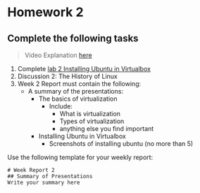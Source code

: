 
# Homework 2
## Complete the following tasks
> Video Explanation [here](https://youtu.be/nLcaAO4YcgY)
1. Complete [lab 2 Installing Ubuntu in Virtualbox](https://cis106.com/labs/lab2/)
2. Discussion 2: The History of Linux
3. Week 2 Report must contain the following:
   * A summary of the presentations:
      * The basics of virtualization
         * Include:
            * What is virtualization
            * Types of virtualization
            * anything else you find important
      * Installing Ubuntu in Virtualbox
         * Screenshots of installing ubuntu (no more than 5) 

Use the following template for your weekly report:

```
# Week Report 2
## Summary of Presentations
Write your summary here

```